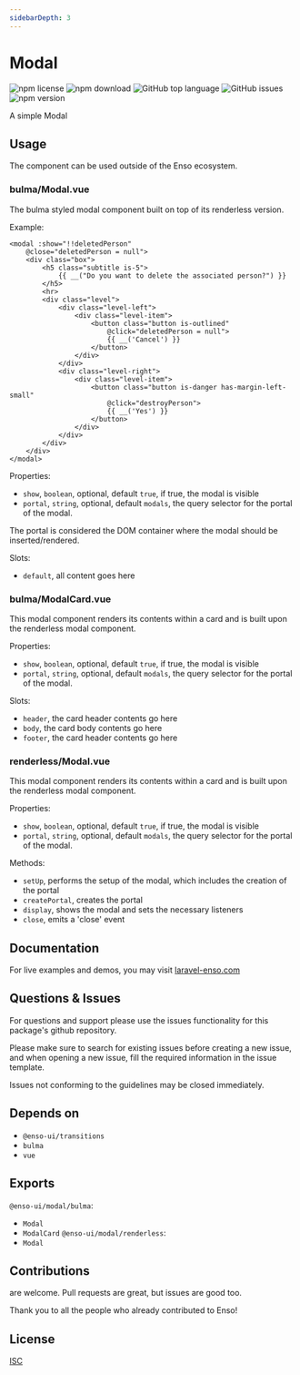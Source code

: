 ```yaml
---
sidebarDepth: 3
---
```


# Modal

![npm license](https://img.shields.io/npm/l/@enso-ui/modal.svg) 
![npm download](https://img.shields.io/npm/dm/@enso-ui/modal.svg) 
![GitHub top language](https://img.shields.io/github/languages/top/enso-ui/modal.svg) 
![GitHub issues](https://img.shields.io/github/issues/enso-ui/modal.svg) 
![npm version](https://img.shields.io/npm/v/@enso-ui/modal.svg) 

A simple Modal

## Usage
The component can be used outside of the Enso ecosystem.

### bulma/Modal.vue
The bulma styled modal component built on top of its renderless version. 

Example:
```vuejs
<modal :show="!!deletedPerson"
    @close="deletedPerson = null">
    <div class="box">
        <h5 class="subtitle is-5">
            {{ __("Do you want to delete the associated person?") }}
        </h5>
        <hr>
        <div class="level">
            <div class="level-left">
                <div class="level-item">
                    <button class="button is-outlined"
                        @click="deletedPerson = null">
                        {{ __('Cancel') }}
                    </button>
                </div>
            </div>
            <div class="level-right">
                <div class="level-item">
                    <button class="button is-danger has-margin-left-small"
                        @click="destroyPerson">
                        {{ __('Yes') }}
                    </button>
                </div>
            </div>
        </div>
    </div>
</modal>
```

Properties:
- `show`, `boolean`, optional, default `true`, if true, the modal is visible
- `portal`, `string`, optional, default `modals`, the query selector for the portal of the modal. 

The portal is considered the DOM container where the modal should be inserted/rendered.

Slots:
- `default`, all content goes here

### bulma/ModalCard.vue
This modal component renders its contents within a card and is built upon the renderless modal component.

Properties:
- `show`, `boolean`, optional, default `true`, if true, the modal is visible
- `portal`, `string`, optional, default `modals`, the query selector for the portal of the modal. 

Slots:
- `header`, the card header contents go here
- `body`, the card body contents go here
- `footer`, the card header contents go here

### renderless/Modal.vue
This modal component renders its contents within a card and is built upon the renderless modal component.

Properties:
- `show`, `boolean`, optional, default `true`, if true, the modal is visible
- `portal`, `string`, optional, default `modals`, the query selector for the portal of the modal. 

Methods:
- `setUp`, performs the setup of the modal, which includes the creation of the portal
- `createPortal`, creates the portal 
- `display`, shows the modal and sets the necessary listeners 
- `close`, emits a 'close' event

## Documentation

For live examples and demos, you may visit [laravel-enso.com](https://www.laravel-enso.com)

## Questions & Issues

For questions and support please use the issues functionality
for this package's github repository.

Please make sure to search for existing issues before creating a new issue,
and when opening a new issue, fill the required information in the issue template.

Issues not conforming to the guidelines may be closed immediately.

## Depends on

- `@enso-ui/transitions`
- `bulma`
- `vue`

## Exports

`@enso-ui/modal/bulma`:
- `Modal`
- `ModalCard`
`@enso-ui/modal/renderless`:
- `Modal`

## Contributions

are welcome. Pull requests are great, but issues are good too.

Thank you to all the people who already contributed to Enso!

## License

[ISC](https://opensource.org/licenses/ISC)
